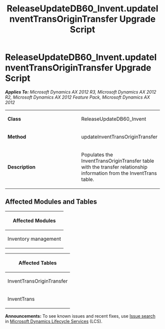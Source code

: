 ﻿---
title: ReleaseUpdateDB60_Invent.updateInventTransOriginTransfer Upgrade Script
TOCTitle: ReleaseUpdateDB60_Invent.updateInventTransOriginTransfer Upgrade Script
ms:assetid: be6ad273-58c5-fc22-b4e6-121cec86a26f
ms:mtpsurl: https://msdn.microsoft.com/en-us/library/JJ686703(v=AX.60)
ms:contentKeyID: 49710901
ms.date: 05/18/2015
mtps_version: v=AX.60
---

# ReleaseUpdateDB60\_Invent.updateInventTransOriginTransfer Upgrade Script 


_**Applies To:** Microsoft Dynamics AX 2012 R3, Microsoft Dynamics AX 2012 R2, Microsoft Dynamics AX 2012 Feature Pack, Microsoft Dynamics AX 2012_

<table>
<colgroup>
<col style="width: 50%" />
<col style="width: 50%" />
</colgroup>
<tbody>
<tr class="odd">
<td><p><strong>Class</strong></p></td>
<td><p>ReleaseUpdateDB60_Invent</p></td>
</tr>
<tr class="even">
<td><p><strong>Method</strong></p></td>
<td><p>updateInventTransOriginTransfer</p></td>
</tr>
<tr class="odd">
<td><p><strong>Description</strong></p></td>
<td><p>Populates the InventTransOriginTransfer table with the transfer relationship information from the InventTrans table.</p></td>
</tr>
</tbody>
</table>


## Affected Modules and Tables

<table>
<colgroup>
<col style="width: 100%" />
</colgroup>
<thead>
<tr class="header">
<th><p>Affected Modules</p></th>
</tr>
</thead>
<tbody>
<tr class="odd">
<td><p>Inventory management</p></td>
</tr>
</tbody>
</table>


<table>
<colgroup>
<col style="width: 100%" />
</colgroup>
<thead>
<tr class="header">
<th><p>Affected Tables</p></th>
</tr>
</thead>
<tbody>
<tr class="odd">
<td><p>InventTransOriginTransfer</p></td>
</tr>
<tr class="even">
<td><p>InventTrans</p></td>
</tr>
</tbody>
</table>

  
**Announcements:** To see known issues and recent fixes, use [Issue search](http://go.microsoft.com/fwlink/?linkid=389258) in [Microsoft Dynamics Lifecycle Services](http://go.microsoft.com/fwlink/?linkid=306505) (LCS).

